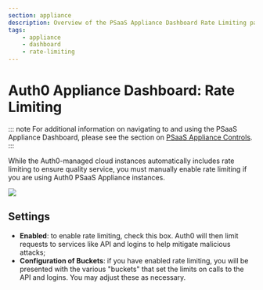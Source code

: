```yaml
---
section: appliance
description: Overview of the PSaaS Appliance Dashboard Rate Limiting page
tags:
    - appliance
    - dashboard
    - rate-limiting
---
```


# Auth0 Appliance Dashboard: Rate Limiting

::: note
  For additional information on navigating to and using the PSaaS Appliance Dashboard, please see the section on [PSaaS Appliance Controls](/appliance/dashboard#appliance-controls).
:::

While the Auth0-managed cloud instances automatically includes rate limiting to ensure quality service, you must manually enable rate limiting if you are using Auth0 PSaaS Appliance instances.

![](/media/articles/appliance/dashboard/rate-limiting.png)

## Settings

* **Enabled**: to enable rate limiting, check this box. Auth0 will then limit requests to services like API and logins to help mitigate malicious attacks;
* **Configuration of Buckets**: if you have enabled rate limiting, you will be presented with the various "buckets" that set the limits on calls to the API and logins. You may adjust these as necessary.
